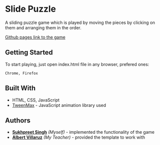 # Slide Puzzle

A sliding puzzle game which is played by moving the pieces by clicking on them and arranging them in the order.

[Github pages link to the game](https://sukhpreet-s.github.io/slide-puzzle-game-js/index.html)

## Getting Started

To start playing, just open index.html file in any browser, prefered ones:

```
Chrome, Firefox
```

## Built With

- HTML, CSS, JavaScript
- [TweenMax](https://greensock.com/tweenmax) - JavaScript animation library used

## Authors

- [**Sukhpreet Singh**](https://github.com/Sukhpreet-s) _(Myself)_ - implemented the functionality of the game
- [**Albert Villaruz**](https://github.com/avcoder) _(My Teacher)_ - provided the template to work with
